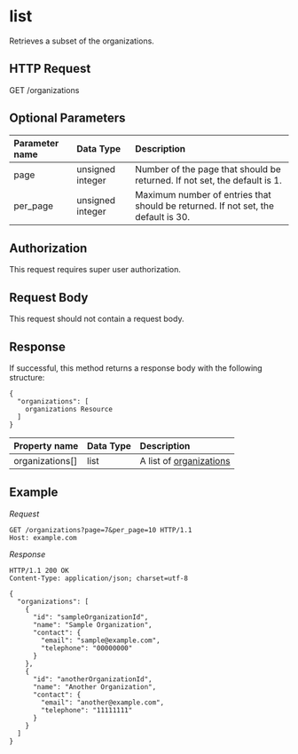 # list

Retrieves a subset of the organizations.

## HTTP Request

GET /organizations

## Optional Parameters

| Parameter name | Data Type        | Description                                                                       |
|:---------------|:-----------------|:----------------------------------------------------------------------------------|
| page           | unsigned integer | Number of the page that should be returned. If not set, the default is 1.         |
| per_page       | unsigned integer | Maximum number of entries that should be returned. If not set, the default is 30. |

## Authorization

This request requires super user authorization.

## Request Body

This request should not contain a request body.

## Response

If successful, this method returns a response body with the following structure:

```JSON5
{
  "organizations": [
    organizations Resource
  ]
}
```

| Property name     | Data Type | Description                                                       |
|:------------------|:----------|:------------------------------------------------------------------|
| organizations[]   | list      | A list of [organizations](README.md#resource-representation) |

## Example

*Request*

```HTTP
GET /organizations?page=7&per_page=10 HTTP/1.1
Host: example.com

```

*Response*

```HTTP
HTTP/1.1 200 OK
Content-Type: application/json; charset=utf-8

{
  "organizations": [
    {
      "id": "sampleOrganizationId",
      "name": "Sample Organization",
      "contact": {
        "email": "sample@example.com",
        "telephone": "00000000"
      }
    },
    {
      "id": "anotherOrganizationId",
      "name": "Another Organization",
      "contact": {
        "email": "another@example.com",
        "telephone": "11111111"
      }
    }
  ]
}
```
